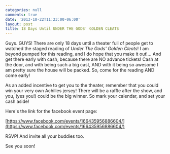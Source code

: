 ```yaml
---
categories: null
comments: true
date: '2013-10-22T11:23:00-06:00'
layout: post
title: 18 Days Until UNDER THE GODS' GOLDEN CLEATS
---
```


Guys. GUYS! There are only 18 days until a theater full of people get to watched the staged reading of *Under The Gods' Golden Cleats*! I am beyond pumped for this reading, and I do hope that you make it out!... And get there early with cash, because there are NO advance tickets! Cash at the door, and with being such a big cast, AND with it being so awesome I am pretty sure the house will be packed. So, come for the reading AND come early!

As an added incentive to get you to the theater, remember that you could win your very own Achilles jersey! There will be a raffle after the show, and you, (yes you!) could be the big winner. So mark your calendar, and set your cash aside!

Here's the link for the facebook event page:

[https://www.facebook.com/events/166435956886604/](https://www.facebook.com/events/166435956886604/)

RSVP! And invite all your buddies too.

See you soon!